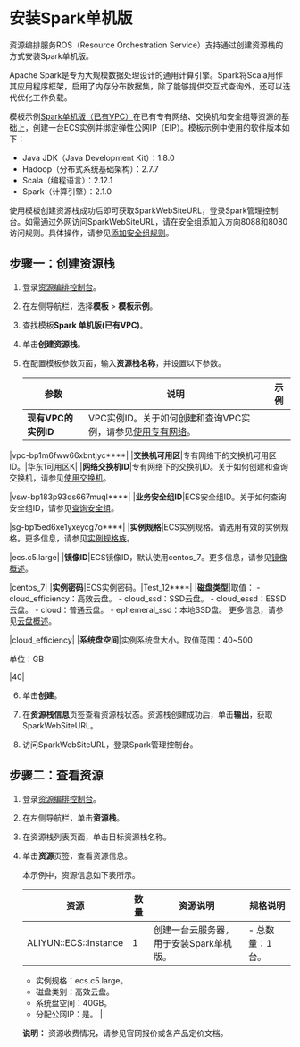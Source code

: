 # 安装Spark单机版

资源编排服务ROS（Resource Orchestration Service）支持通过创建资源栈的方式安装Spark单机版。

Apache Spark是专为大规模数据处理设计的通用计算引擎。Spark将Scala用作其应用程序框架，启用了内存分布数据集，除了能够提供交互式查询外，还可以迭代优化工作负载。

模板示例[Spark单机版（已有VPC）](https://rosnext.console.aliyun.com/cn-beijing/samples/Existing_Vpc_Single_Spark?accounttraceid=b750b4b4558b43cda74f1beab616dab8uecb)在已有专有网络、交换机和安全组等资源的基础上，创建一台ECS实例并绑定弹性公网IP（EIP）。模板示例中使用的软件版本如下：

-   Java JDK（Java Development Kit）：1.8.0
-   Hadoop（分布式系统基础架构）：2.7.7
-   Scala（编程语言）：2.12.1
-   Spark（计算引擎）：2.1.0

使用模板创建资源栈成功后即可获取SparkWebSiteURL，登录Spark管理控制台。如需通过外网访问SparkWebSiteURL，请在安全组添加入方向8088和8080访问规则。具体操作，请参见[添加安全组规则](/intl.zh-CN/安全/安全组/添加安全组规则.md)。

## 步骤一：创建资源栈

1.  登录[资源编排控制台](http://ros.console.aliyun.com)。

2.  在左侧导航栏，选择**模板** \> **模板示例**。

3.  查找模板**Spark 单机版\(已有VPC\)**。

4.  单击**创建资源栈**。

5.  在配置模板参数页面，输入**资源栈名称**，并设置以下参数。

    |参数|说明|示例|
    |--|--|--|
    |**现有VPC的实例ID**|VPC实例ID。关于如何创建和查询VPC实例，请参见[使用专有网络](/intl.zh-CN/专有网络和交换机/使用专有网络.md)。

|vpc-bp1m6fww66xbntjyc\*\*\*\*|
    |**交换机可用区**|专有网络下的交换机可用区ID。|华东1可用区K|
    |**网络交换机ID**|专有网络下的交换机ID。关于如何创建和查询交换机，请参见[使用交换机](/intl.zh-CN/专有网络和交换机/使用交换机.md)。

|vsw-bp183p93qs667muql\*\*\*\*|
    |**业务安全组ID**|ECS安全组ID。关于如何查询安全组ID，请参见[查询安全组](/intl.zh-CN/安全/安全组/管理安全组/查询安全组.md)。

|sg-bp15ed6xe1yxeycg7o\*\*\*\*|
    |**实例规格**|ECS实例规格。请选用有效的实例规格。更多信息，请参见[实例规格族](/intl.zh-CN/实例/实例规格族.md)。

|ecs.c5.large|
    |**镜像ID**|ECS镜像ID，默认使用centos\_7。更多信息，请参见[镜像概述](/intl.zh-CN/镜像/镜像概述.md)。

|centos\_7|
    |**实例密码**|ECS实例密码。|Test\_12\*\*\*\*|
    |**磁盘类型**|取值：    -   cloud\_efficiency：高效云盘。
    -   cloud\_ssd：SSD云盘。
    -   cloud\_essd：ESSD云盘。
    -   cloud：普通云盘。
    -   ephemeral\_ssd：本地SSD盘。
更多信息，请参见[云盘概述](/intl.zh-CN/块存储/块存储介绍/云盘概述.md)。

|cloud\_efficiency|
    |**系统盘空间**|实例系统盘大小。取值范围：40~500

单位：GB

|40|

6.  单击**创建**。

7.  在**资源栈信息**页签查看资源栈状态。资源栈创建成功后，单击**输出**，获取SparkWebSiteURL。

8.  访问SparkWebSiteURL，登录Spark管理控制台。


## 步骤二：查看资源

1.  登录[资源编排控制台](http://ros.console.aliyun.com)。

2.  在左侧导航栏，单击**资源栈**。

3.  在资源栈列表页面，单击目标资源栈名称。

4.  单击**资源**页签，查看资源信息。

    本示例中，资源信息如下表所示。

    |资源|数量|资源说明|规格说明|
    |--|--|----|----|
    |ALIYUN::ECS::Instance|1|创建一台云服务器，用于安装Spark单机版。|    -   总数量：1台。
    -   实例规格：ecs.c5.large。
    -   磁盘类别：高效云盘。
    -   系统盘空间：40GB。
    -   分配公网IP：是。 |

    **说明：** 资源收费情况，请参见官网报价或各产品定价文档。


